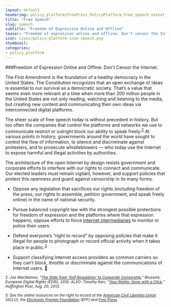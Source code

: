 ```yaml
---
layout: default
headerimg: policy_platform/FreePress_PolicyPlatform_Free_Speech_notext.png
title: "Free Speech"
slug: speech
subtitle: "Freedom of Expression Online and Offline"
teaser: "Freedom of expression online and offline. Don’t censor the Internet."
icon: icons/policy-platform-icon-speech.png
thumbnail:
categories:
- policy_platform
---
```


###Freedom of Expression Online and Offline. Don’t Censor the Internet.

The First Amendment is the foundation of a healthy democracy in the United States. The Constitution recognizes that an open exchange of ideas is essential to our survival as a democratic society. That’s a value that seems even more relevant at a time when more than 200 million people in the United States are not only reading, watching and listening to the media, but creating new content and communicating their own ideas via interconnected digital platforms. 

The sheer scale of free speech today is without precedent in history. But too often the companies that control the platforms and networks we use to communicate restrict or outright block our ability to speak freely.<sup>[2](#2)</sup> At various points in history, governments around the world have sought to control the flow of information, to silence and discriminate against protesters, and to prosecute whistleblowers — who today use the Internet to expose harmful and illegal activities by authorities. 

The architecture of the open Internet by design resists government and corporate efforts to interfere with our rights to connect and communicate. Our elected leaders must remain vigilant, however, and support policies that protect this openness and guard against censorship in its many forms.

 * Oppose any legislation that sacrifices our rights (including freedom of the press, our rights to assemble, petition government, and speak freely online) in the name of national security.  

 * Pursue balanced copyright law with the strongest possible protections for freedom of expression and the platforms where that expression happens; oppose efforts to force [Internet intermediaries](http://cyberlaw.stanford.edu/focus-areas/intermediary-liability) to monitor or police their users.

 * Defend everyone’s “right to record” by opposing policies that make it illegal for people to photograph or record official activity when it takes place in public.<sup>[3](#3)</sup>

 * Support classifying Internet access providers as common carriers so they can’t block, throttle or discriminate against the communications of Internet users.  

<sub><a name="2">2</a>: *Joe MacNamee, “[The Slide from ‘Self Regulation’ to Corporate Censorship](https://edri.org/files/EDRI_selfreg_final_20110124.pdf),” Brussels: European Digital Rights (EDRi), 2010. ALSO: Timothy Karr, “[Your Rights: Gone with a Click](http://www.huffingtonpost.com/timothy-karr/your-rights-gone-with-a-c_b_3784720.html),” Huffington Post, Aug. 20, 2013.*</sub>

<sub><a name="3">3:</a> *See the online resources on the right to record at the [American Civil Liberties Union](http://www.aclupa.org/issues/policepractices/your-right-record-and-observe-police/taking-photos-video-and-audio/) (ACLU), the [Electronic Frontier Foundation](https://www.eff.org/deeplinks/2015/04/police-must-respect-right-citizens-record-them) (EFF) and [Free Press](http://www.freepress.net/blog/2015/04/17/your-right-record-protected-law-disrespected-law-enforcement).*</sub>
